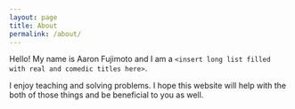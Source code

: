 ```yaml
---
layout: page
title: About
permalink: /about/
---
```

Hello! My name is Aaron Fujimoto and I am a `<insert long list filled with real and comedic titles here>`.

I enjoy teaching and solving problems. I hope this website will help with the both of those things and be beneficial to you as well.
